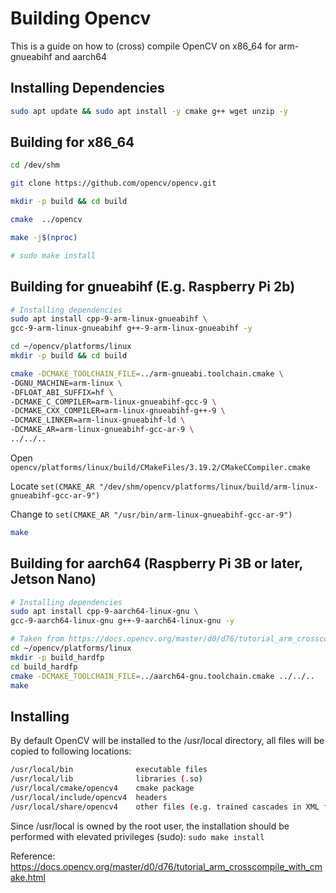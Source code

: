 # Building Opencv

This is a guide on how to (cross) compile OpenCV on x86_64 for arm-gnueabihf and aarch64

## Installing Dependencies
```bash
sudo apt update && sudo apt install -y cmake g++ wget unzip -y
```

## Building for x86_64

```bash
cd /dev/shm

git clone https://github.com/opencv/opencv.git

mkdir -p build && cd build

cmake  ../opencv

make -j$(nproc)

# sudo make install
```

## Building for gnueabihf (E.g. Raspberry Pi 2b)

```bash
# Installing dependencies
sudo apt install cpp-9-arm-linux-gnueabihf \
gcc-9-arm-linux-gnueabihf g++-9-arm-linux-gnueabihf -y
```

```bash
cd ~/opencv/platforms/linux
mkdir -p build && cd build

cmake -DCMAKE_TOOLCHAIN_FILE=../arm-gnueabi.toolchain.cmake \
-DGNU_MACHINE=arm-linux \
-DFLOAT_ABI_SUFFIX=hf \
-DCMAKE_C_COMPILER=arm-linux-gnueabihf-gcc-9 \
-DCMAKE_CXX_COMPILER=arm-linux-gnueabihf-g++-9 \
-DCMAKE_LINKER=arm-linux-gnueabihf-ld \
-DCMAKE_AR=arm-linux-gnueabihf-gcc-ar-9 \
../../..
```

Open `opencv/platforms/linux/build/CMakeFiles/3.19.2/CMakeCCompiler.cmake`

Locate `set(CMAKE_AR "/dev/shm/opencv/platforms/linux/build/arm-linux-gnueabihf-gcc-ar-9")`

Change to `set(CMAKE_AR "/usr/bin/arm-linux-gnueabihf-gcc-ar-9")`

```bash
make
```

## Building for aarch64 (Raspberry Pi 3B or later, Jetson Nano)

```bash
# Installing dependencies
sudo apt install cpp-9-aarch64-linux-gnu \
gcc-9-aarch64-linux-gnu g++-9-aarch64-linux-gnu -y
```

```bash
# Taken from https://docs.opencv.org/master/d0/d76/tutorial_arm_crosscompile_with_cmake.html , might not work
cd ~/opencv/platforms/linux
mkdir -p build_hardfp
cd build_hardfp
cmake -DCMAKE_TOOLCHAIN_FILE=../aarch64-gnu.toolchain.cmake ../../..
make
```

## Installing

By default OpenCV will be installed to the /usr/local directory, all files will be copied to following locations:
```bash
/usr/local/bin              executable files
/usr/local/lib              libraries (.so)
/usr/local/cmake/opencv4    cmake package
/usr/local/include/opencv4  headers
/usr/local/share/opencv4    other files (e.g. trained cascades in XML format)
```
Since /usr/local is owned by the root user, the installation should be performed with elevated privileges (sudo):
`sudo make install`

Reference:
https://docs.opencv.org/master/d0/d76/tutorial_arm_crosscompile_with_cmake.html
